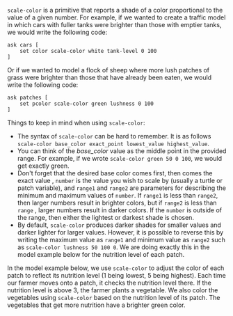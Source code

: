 ﻿`scale-color` is a primitive that reports a shade of a color proportional to the value of a given number. For example, if we wanted to create a traffic model in which cars with fuller tanks were brighter than those with emptier tanks, we would write the following code:



```
ask cars [
	set color scale-color white tank-level 0 100
]
```



Or if we wanted to model a flock of sheep where more lush patches of grass were brighter than those that have already been eaten, we would write the following code:



```
ask patches [
	set pcolor scale-color green lushness 0 100
]
```



Things to keep in mind when using `scale-color`: 

* The syntax of `scale-color` can be hard to remember. It is as follows `scale-color base_color exact_point lowest_value highest_value`. 
* You can think of the *base_color* value as the middle point in the provided range. For example, if we wrote `scale-color green 50 0 100`, we would get exactly green.
* Don't forget that the desired base color comes first, then comes the exact value ,  `number` is the value you wish to scale by (usually a turtle or patch variable), and `range1` and `range2` are parameters for describing the minimum and maximum  values of `number`. If `range1` is less than `range2`, then larger numbers result in brighter colors, but if `range2` is less than `range` , larger numbers result in darker colors. If the `number` is outside of the range, then either the lightest or darkest shade is chosen. 
* By default, `scale-color` produces darker shades for smaller values and darker lighter for larger values. However, it is possible to reverse this by writing the maximum value as `range1` and minimum value as `range2` such as `scale-color lushness 50 100 0`. We are doing exactly this in the model example below for the nutrition level of each patch.



In the model example below, we use `scale-color` to adjust the color of each patch to reflect its nutrition level (1 being lowest, 5 being highest). Each time our farmer moves onto a patch, it checks the nutrition level there. If the nutrition level is above 3, the farmer plants a vegetable. We also color the vegetables using `scale-color` based on the nutrition level of its patch. The vegetables that get more nutrition have a brighter green color.